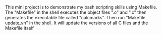 This mini project is to demonstrate my bash scripting skills using Makefile. The "Makefile" in the shell executes the object files ".o" and ".c" then generates the executable file called "calcmarks". Then run "Makefile update_vn" in the shell. It will update the versions of all C files and the Makefile itself

